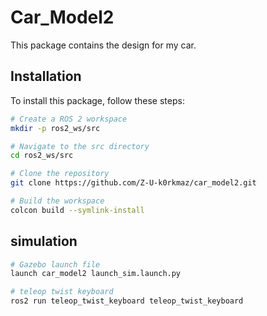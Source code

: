 # Car_Model2

This package contains the design for my car.

## Installation

To install this package, follow these steps:

```bash
# Create a ROS 2 workspace
mkdir -p ros2_ws/src

# Navigate to the src directory
cd ros2_ws/src

# Clone the repository
git clone https://github.com/Z-U-k0rkmaz/car_model2.git

# Build the workspace
colcon build --symlink-install
```

## simulation
```bash
# Gazebo launch file
launch car_model2 launch_sim.launch.py

# teleop twist keyboard
ros2 run teleop_twist_keyboard teleop_twist_keyboard
```

